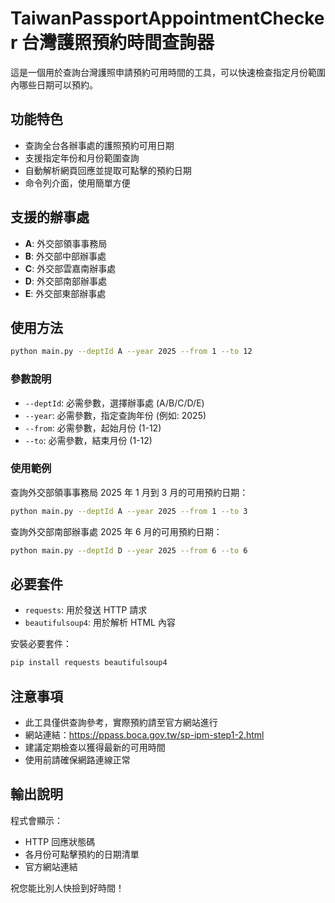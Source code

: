 # TaiwanPassportAppointmentChecker 台灣護照預約時間查詢器

這是一個用於查詢台灣護照申請預約可用時間的工具，可以快速檢查指定月份範圍內哪些日期可以預約。

## 功能特色

- 查詢全台各辦事處的護照預約可用日期
- 支援指定年份和月份範圍查詢
- 自動解析網頁回應並提取可點擊的預約日期
- 命令列介面，使用簡單方便

## 支援的辦事處

- **A**: 外交部領事事務局
- **B**: 外交部中部辦事處  
- **C**: 外交部雲嘉南辦事處
- **D**: 外交部南部辦事處
- **E**: 外交部東部辦事處

## 使用方法

```bash
python main.py --deptId A --year 2025 --from 1 --to 12
```

### 參數說明

- `--deptId`: 必需參數，選擇辦事處 (A/B/C/D/E)
- `--year`: 必需參數，指定查詢年份 (例如: 2025)
- `--from`: 必需參數，起始月份 (1-12)
- `--to`: 必需參數，結束月份 (1-12)

### 使用範例

查詢外交部領事事務局 2025 年 1 月到 3 月的可用預約日期：
```bash
python main.py --deptId A --year 2025 --from 1 --to 3
```

查詢外交部南部辦事處 2025 年 6 月的可用預約日期：
```bash
python main.py --deptId D --year 2025 --from 6 --to 6
```

## 必要套件

- `requests`: 用於發送 HTTP 請求
- `beautifulsoup4`: 用於解析 HTML 內容

安裝必要套件：
```bash
pip install requests beautifulsoup4
```

## 注意事項

- 此工具僅供查詢參考，實際預約請至官方網站進行
- 網站連結：https://ppass.boca.gov.tw/sp-ipm-step1-2.html
- 建議定期檢查以獲得最新的可用時間
- 使用前請確保網路連線正常

## 輸出說明

程式會顯示：
- HTTP 回應狀態碼
- 各月份可點擊預約的日期清單
- 官方網站連結

祝您能比別人快撿到好時間！
